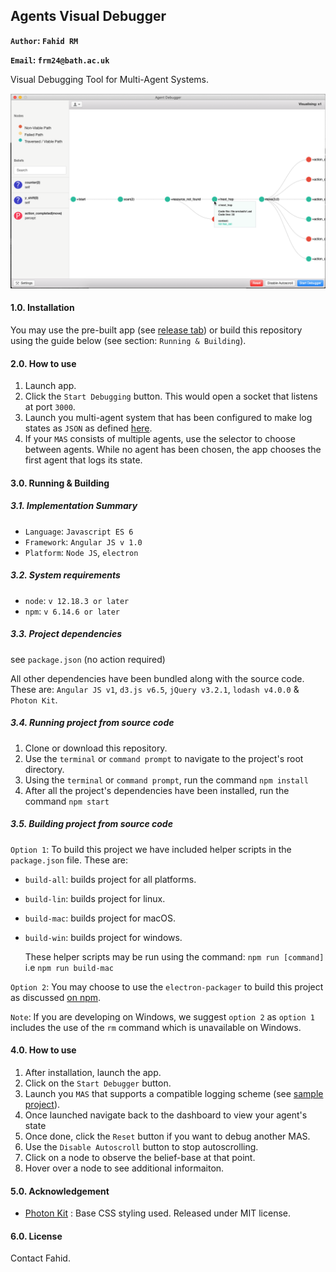 ## Agents Visual Debugger
__`Author`: `Fahid RM`__

__`Email`: `frm24@bath.ac.uk`__

Visual Debugging Tool for Multi-Agent Systems. 


![Screenshot](docs/debugger.png)

#### 1.0. Installation

You may use the pre-built app (see [release tab](https://github.com/fahidRM/agent-debugger/releases)) or build this repository using the guide below (see section: `Running & Building`).

#### 2.0. How to use

1. Launch app.
2. Click the `Start Debugging` button. This would open a socket that listens at port `3000`.
3. Launch you multi-agent system that has been configured to make log states as `JSON` as defined [here](https://github.com/fahidRM/logging-project).
4. If your `MAS`  consists of multiple agents, use the selector to choose between agents. While no agent has been chosen, the app chooses the first agent that logs its state.


#### 3.0. Running &amp; Building

##### 3.1. Implementation Summary
- `Language`: `Javascript ES 6`
- `Framework`: `Angular JS v 1.0`
- `Platform`: `Node JS`, `electron`

##### 3.2. System requirements
- `node`: `v 12.18.3 or later`
- `npm`: `v 6.14.6 or later`

##### 3.3. Project dependencies
see `package.json` (no action required)

All other dependencies have been bundled along with the source code. These are:
`Angular JS v1`, `d3.js v6.5`, `jQuery v3.2.1`, `lodash v4.0.0` & `Photon Kit`.


##### 3.4. Running project from source code

1. Clone or download this repository.
2. Use the `terminal` or `command prompt` to navigate to the project's root directory.
3. Using the `terminal` or `command prompt`, run the command `npm install`
4. After all the project's dependencies have been installed, run the command `npm start`

##### 3.5. Building project from source code

`Option 1`: To build this project we have included helper scripts in the `package.json` file. These are:

- `build-all`: builds project for all platforms.
- `build-lin`: builds project for linux.
- `build-mac`: builds project for macOS.
- `build-win`: builds project for windows.
  
  
   These helper scripts may be run using the command:
    `npm run [command]` i.e `npm run build-mac`
   

 `Option 2`: You may choose to use the `electron-packager` to build this project as discussed [on npm](https://www.npmjs.com/package/electron-packager).

`Note`: If you are developing on Windows, we suggest `option 2` as `option 1` includes the use of the `rm` command which is unavailable on Windows.

#### 4.0. How to use

1. After installation, launch the app.
2. Click on the `Start Debugger` button.
3. Launch you `MAS` that supports a compatible logging scheme (see [sample project](https://github.com/fahidRM/logging-project)).
4. Once launched navigate back to the dashboard to view your agent's state
5. Once done, click the `Reset` button if you want to debug another MAS.
6. Use the `Disable Autoscroll` button to stop autoscrolling.
7. Click on a node to observe the belief-base at that point.
8. Hover over a node to see additional informaiton.


#### 5.0. Acknowledgement

- [Photon Kit](https://github.com/connors/photon) : Base CSS styling used. Released under MIT license.

#### 6.0. License

Contact Fahid.

  
